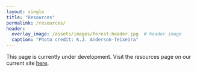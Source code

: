 ```yaml
---
layout: single
title: "Resources"
permalink: /resources/
header:
  overlay_image: /assets/images/forest-header.jpg  # header image
  caption: "Photo credit: K.J. Anderson-Teixeira"
---
```


This page is currently under development. Visit the resources page on our current site [here](https://sites.google.com/site/forestecoclimlab/https://sites.google.com/site/forestecoclimlab/data-resources).
